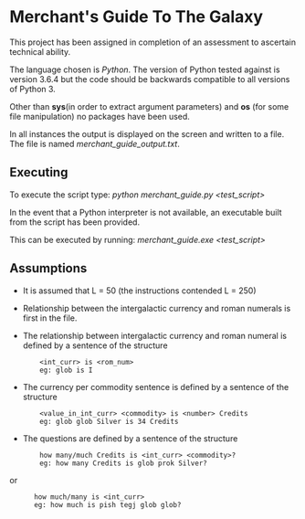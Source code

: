 # Merchant's Guide To The Galaxy
This project has been assigned in completion of an assessment to ascertain technical ability.

The language chosen is *Python*. The version of Python tested against is version 3.6.4 but the code should be backwards compatible to all versions of Python 3.

Other than **sys**(in order to extract argument parameters) and **os** (for some file manipulation) no packages have been used.

In all instances the output is displayed on the screen and written to a file. The file is named *merchant_guide_output.txt*.

## Executing
To execute the script type: *python merchant_guide.py <test_script>*

In the event that a Python interpreter is not available, an executable built from the script has been provided. 

This can be executed by running: *merchant_guide.exe <test_script>*

## Assumptions
* It is assumed that L = 50 (the instructions contended L = 250)
* Relationship between the intergalactic currency and roman numerals is first in the file.
* The relationship between intergalactic currency and roman numeral is defined by a sentence of the structure 

          <int_curr> is <rom_num>
          eg: glob is I
* The currency per commodity sentence is defined by a sentence of the structure 

          <value_in_int_curr> <commodity> is <number> Credits
          eg: glob glob Silver is 34 Credits
* The questions are defined by a sentence of the structure

          how many/much Credits is <int_curr> <commodity>?
          eg: how many Credits is glob prok Silver?
or

          how much/many is <int_curr>
          eg: how much is pish tegj glob glob?
